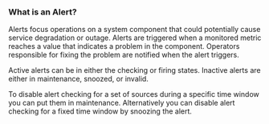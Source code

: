 ### What is an Alert?

Alerts focus operations on a system component that could potentially cause service degradation or outage. Alerts are
triggered when a monitored metric reaches a value that indicates a problem in the component. Operators responsible for
fixing the problem are notified when the alert triggers.

Active alerts can be in either the checking or firing states. Inactive alerts are either in maintenance, snoozed, or
invalid.

To disable alert checking for a set of sources during a specific time window you can put them in maintenance.
Alternatively you can disable alert checking for a fixed time window by snoozing the alert.
